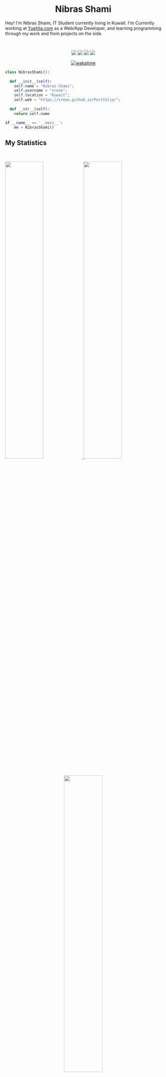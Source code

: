 <h1 align="center">
  <b>Nibras Shami</b>
</h1>

Hey! I'm Nibras Shami, IT Student currently living in Kuwait. I'm Currently working at 
<a href="https://yuehlia.com/">Yuehlia.com</a> as a Web/App Developer,
and learning programming through my work and from projects  on the side.

<br>

<p>
<div align="center">
  <img src="https://img.shields.io/badge/-HTML-c58545?style=for-the-badge&logo=html5&logoColor=c58545&labelColor=282828">
  <img src="https://img.shields.io/badge/-CSS-d1a01f?style=for-the-badge&logo=css3&logoColor=d1a01f&labelColor=282828">
  <img src="https://img.shields.io/badge/-Python-98b982?style=for-the-badge&logo=python&logoColor=98b982&labelColor=282828">
  <img src="https://img.shields.io/badge/-JavaScript-d1a01f?style=for-the-badge&logo=JavaScript&logoColor=d1a01f&labelColor=282828">
</div>
<div align="center">

[![wakatime](https://wakatime.com/badge/user/2a2f5f9f-139d-4133-9f1a-f6a628e4b932.svg?style=social)](https://wakatime.com/@2a2f5f9f-139d-4133-9f1a-f6a628e4b932)

</div>
</p>

```python
class NibrasShami():
    
  def __init__(self):
    self.name = "Nibras Shami";
    self.username = "vreoo";
    self.location = "Kuwait";
    self.web = "https://vreoo.github.io/Portfolio/";
  
  def __str__(self):
    return self.name

if __name__ == '__main__':
    me = NibrasShami()
```

<!-- <div align="center">
  <a href="https://open.spotify.com/user/6s6pbtefezpookh8gwnkko15v">
    <img src="https://readme-spotify-tingz.vercel.app/api/now-playing">
  </a>
</div> -->


<!-- <div align="center">
  <a href="https://open.spotify.com/user/6s6pbtefezpookh8gwnkko15v">
    <img src="https://spotify-readme-theta-virid.vercel.app/api?scan=true&theme=dark" width="240px">
  </a>
</div> -->


## My Statistics

<br/>
<p align="left">
  <a href="https://vreoo.github.io/Portfolio/">
  <img width="49.5%" src="https://github-readme-stats.vercel.app/api?username=vreoo&show_icons=true&theme=gruvbox&hide_border=true" />
    <img width="49.5%" src="https://github-readme-streak-stats.herokuapp.com/?user=vreoo&theme=gruvbox&hide_border=true" />
  </a>
</p>
<br>

<p align="center">
  <a href="https://vreoo.github.io/Portfolio/">
  <img width="49.5%" src="https://github-readme-stats.vercel.app/api/wakatime?username=NibrasShami&theme=gruvbox&hide_border=true" />
  </a>
</p>
<br>

[![Nibras Shami's Activity Graph](https://activity-graph.herokuapp.com/graph?username=vreoo&custom_title=Nibras%20Shami's%20Contribution%20Graph&theme=gruvbox&bg_color=282828&hide_border=true&line=d1a01f&point=c58545)](https://vreoo.github.io/Portfolio/)

<br>

## 🏆 Git profile Trophies

<div align="center">
  
[![trophy](https://github-profile-trophy.vercel.app/?username=vreoo&theme=onedark&row=2&column=3)](https://vreoo.github.io/Portfolio/)

</div>

</br>
